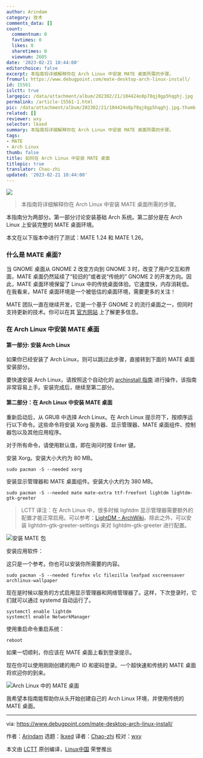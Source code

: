 ```yaml
---
author: Arindam
category: 技术
comments_data: []
count:
  commentnum: 0
  favtimes: 0
  likes: 0
  sharetimes: 0
  viewnum: 2605
date: '2023-02-21 10:44:00'
editorchoice: false
excerpt: 本指南将详细解释你在 Arch Linux 中安装 MATE 桌面所需的步骤。
fromurl: https://www.debugpoint.com/mate-desktop-arch-linux-install/
id: 15561
islctt: true
largepic: /data/attachment/album/202302/21/104424o8p78qj8gp5hqghj.jpg
permalink: /article-15561-1.html
pic: /data/attachment/album/202302/21/104424o8p78qj8gp5hqghj.jpg.thumb.jpg
related: []
reviewer: wxy
selector: lkxed
summary: 本指南将详细解释你在 Arch Linux 中安装 MATE 桌面所需的步骤。
tags:
- MATE
- Arch Linux
thumb: false
title: 如何在 Arch Linux 中安装 MATE 桌面
titlepic: true
translator: Chao-zhi
updated: '2023-02-21 10:44:00'
---
```


![](/data/attachment/album/202302/21/104424o8p78qj8gp5hqghj.jpg)



> 
> 本指南将详细解释你在 Arch Linux 中安装 MATE 桌面所需的步骤。
> 
> 
> 


本指南分为两部分。第一部分讨论安装基础 Arch 系统。第二部分是在 Arch Linux 上安装完整的 MATE 桌面环境。


本文在以下版本中进行了测试：MATE 1.24 和 MATE 1.26。


### 什么是 MATE 桌面?


当 GNOME 桌面从 GNOME 2 改变方向到 GNOME 3 时，改变了用户交互和界面，MATE 桌面仍然延续了“较旧的”或者说“传统的” GNOME 2 的开发方向。因此，MATE 桌面环境保留了 Linux 中的传统桌面体验。它速度快，内存消耗低。在我看来，MATE 桌面环境是一个被低估的桌面环境，需要更多的关注！


MATE 团队一直在继续开发，它是一个基于 GNOME 2 的流行桌面之一，但同时支持更新的技术。你可以在其 [官方网站](https://mate-desktop.org/) 上了解更多信息。


### 在 Arch Linux 中安装 MATE 桌面


#### 第一部分: 安装 Arch Linux


如果你已经安装了 Arch Linux，则可以跳过此步骤，直接转到下面的 MATE 桌面安装部分。


要快速安装 Arch Linux，请按照这个自动化的 [archinstall 指南](https://www.debugpoint.com/archinstall-guide/) 进行操作，该指南非常容易上手。安装完成后，继续至第二部分。


#### 第二部分：在 Arch Linux 中安装 MATE 桌面


重新启动后，从 GRUB 中选择 Arch Linux。在 Arch Linux 提示符下，按顺序运行以下命令。这些命令将安装 Xorg 服务器、显示管理器、MATE 桌面组件、控制器包以及其他应用程序。


对于所有命令，请使用默认值，即在询问时按 Enter 键。


安装 Xorg。安装大小大约为 80 MB。



```
sudo pacman -S --needed xorg

```

安装显示管理器和 MATE 桌面组件。安装大小大约为 380 MB。



```
sudo pacman -S --needed mate mate-extra ttf-freefont lightdm lightdm-gtk-greeter

```


> 
> LCTT 译注：在 Arch Linux 中，很多时候 lightdm 显示管理器需要额外的配置才能正常启用。可以参考：[LightDM - ArchWiki](https://wiki.archlinux.org/title/LightDM)。除此之外，可以安装 lightdm-gtk-greeter-settings 来对 lightdm-gtk-greeter 进行配置。
> 
> 
> 


![安装 MATE 包](/data/attachment/album/202302/21/104500n7hjt5zvj4jth45v.jpg)


安装应用软件：


这只是一个参考。你也可以安装你所需要的内容。



```
sudo pacman -S --needed firefox vlc filezilla leafpad xscreensaver archlinux-wallpaper

```

现在是时候以服务的方式启用显示管理器和网络管理器了。这样，下次登录时，它们就可以通过 systemd 自动运行了。



```
systemctl enable lightdm
systemctl enable NetworkManager

```

使用重启命令重启系统：



```
reboot

```

如果一切顺利，你应该在 MATE 桌面上看到登录提示。


现在你可以使用刚刚创建的用户 ID 和密码登录。一个超快速和传统的 MATE 桌面将欢迎你的到来。


![Arch Linux 中的 MATE 桌面](/data/attachment/album/202302/21/104510tcnrtars91217cx9.jpg)


我希望本指南能帮助你从头开始创建自己的 Arch Linux 环境，并使用传统的 MATE 桌面。




---


via: <https://www.debugpoint.com/mate-desktop-arch-linux-install/>


作者：[Arindam](https://www.debugpoint.com/author/admin1/) 选题：[lkxed](https://github.com/lkxed) 译者：[Chao-zhi](https://github.com/Chao-zhi) 校对：[wxy](https://github.com/wxy)


本文由 [LCTT](https://github.com/LCTT/TranslateProject) 原创编译，[Linux中国](https://linux.cn/) 荣誉推出